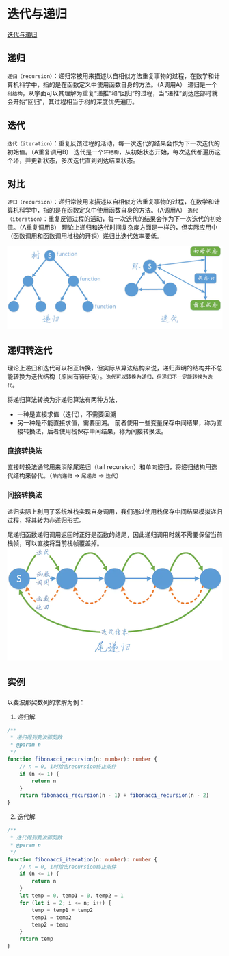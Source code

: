 <!--
 * @Author: tangdaoyong
 * @Date: 2021-03-01 09:31:43
 * @LastEditors: tangdaoyong
 * @LastEditTime: 2021-03-01 10:02:28
 * @Description: 迭代与递归
-->
# 迭代与递归

[迭代与递归](https://www.jianshu.com/p/32bcc45efd32)

## 递归

`递归（recursion）`：递归常被用来描述以自相似方法重复事物的过程，在数学和计算机科学中，指的是在函数定义中使用函数自身的方法。（A调用A）
递归是一个`树结构`，从字面可以其理解为重复“递推”和“回归”的过程，当“递推”到达底部时就会开始“回归”，其过程相当于树的深度优先遍历。

## 迭代

`迭代（iteration）`：重复反馈过程的活动，每一次迭代的结果会作为下一次迭代的初始值。（A重复调用B）
迭代是一个`环结构`，从初始状态开始，每次迭代都遍历这个环，并更新状态，多次迭代直到到达结束状态。

## 对比

`递归（recursion）`：递归常被用来描述以自相似方法重复事物的过程，在数学和计算机科学中，指的是在函数定义中使用函数自身的方法。（A调用A）
`迭代（iteration）`：重复反馈过程的活动，每一次迭代的结果会作为下一次迭代的初始值。（A重复调用B）
理论上递归和迭代时间复杂度方面是一样的，但实际应用中（函数调用和函数调用堆栈的开销）递归比迭代效率要低。

![递归与迭代](./imgs/递归与迭代.webp)

## 递归转迭代

理论上递归和迭代可以相互转换，但实际从算法结构来说，递归声明的结构并不总能转换为迭代结构（原因有待研究）。`迭代可以转换为递归，但递归不一定能转换为迭代`。

将递归算法转换为非递归算法有两种方法，
* 一种是直接求值（迭代），不需要回溯
* 另一种是不能直接求值，需要回溯。
前者使用一些变量保存中间结果，称为直接转换法，后者使用栈保存中间结果，称为间接转换法。

### 直接转换法

直接转换法通常用来消除尾递归（tail recursion）和单向递归，将递归结构用迭代结构来替代。（`单向递归` → `尾递归` → `迭代`）

### 间接转换法

递归实际上利用了系统堆栈实现自身调用，我们通过使用栈保存中间结果模拟递归过程，将其转为非递归形式。

尾递归函数递归调用返回时正好是函数的结尾，因此递归调用时就不需要保留当前栈帧，可以直接将当前栈帧覆盖掉。
![迭代](./imgs/迭代.webp)

## 实例

### 

以斐波那契数列的求解为例：

1. 递归解
```ts
/**
 * 递归得到斐波那契数
 * @param n 
 */
function fibonacci_recursion(n: number): number {
    // n = 0, 1时给出recursion终止条件
    if (n <= 1) {
        return n
    }
    return fibonacci_recursion(n - 1) + fibonacci_recursion(n - 2)
}
```

2. 迭代解
```ts
/**
 * 迭代得到斐波那契数
 * @param n 
 */
function fibonacci_iteration(n: number): number {
    // n = 0, 1时给出recursion终止条件
    if (n <= 1) {
        return n
    }
    let temp = 0, temp1 = 0, temp2 = 1
    for (let i = 2; i <= n; i++) {
        temp = temp1 + temp2
        temp1 = temp2
        temp2 = temp
    }
    return temp
}
```